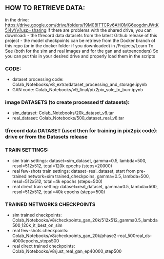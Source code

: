 ## HOW TO RETRIEVE DATA:
in the drive: https://drive.google.com/drive/folders/19M08ITTCRv6AHOMG6eogdmJWtK5i4vYy?usp=sharing
if there are problems with the shared drive, you can download:
        - the tfrecord data datasets from the latest Github release of this project
        - the model checkpoints can be retrieve from the Docker branch of this repo (or in the docker folder if you downloaded) in /Projects/Learn To See (both for the sim and real images and for the gan and autoencoders)
        So you can put this in your desired drive and properly load them in the scripts
        
### CODE:
- dataset processing code: Colab_Notebooks/v8_extra/dataset_processing_and_storage.ipynb
- GAN code: Colab_Notebooks/v9_final/pix2pix_sole_to_burr.ipynb

### image DATASETS (to create processed tf datasets):
- sim_dataset: Colab_Notebooks/20k_dataset_v8.tar
- real_dataset: Colab_Notebooks/500_dataset_real_v8.tar

### tfrecord data DATASET (used then for training in pix2pix code): drive or from the Datasets release

### TRAIN SETTINGS:
- sim train settings: dataset=sim_dataset, gamma=0.5, lambda=500, resol=512x512, total=120k epochs (steps=20000)
- real few-shots train settings: dataset=real_dataset, start from pre-trained network=sim trained_checkpoins,  gamma=0.5, lambda=500, resol=512x512, total=4k epochs (steps=500)
- real direct train setting: dataset=real_dataset, gamma=0.5, lambda=500, resol=512x512, total=40k epochs (steps=500)

### TRAINED NETWORKS CHECKPOINTS
- sim trained checkpoints: Colab_Notebooks/v8/checkpoints_gan_20k/512x512_gamma0.5_lambda500_120k_it_best_on_sim
- real few-shots checkpoints: Colab_Notebooks/v8/checkpoints_gan_20k/phase2-real_500real_ds-4000epochs_steps500
- real direct trained checkpoints: Colab_Notebooks/v8/just_real_gan_ep40000_step500
